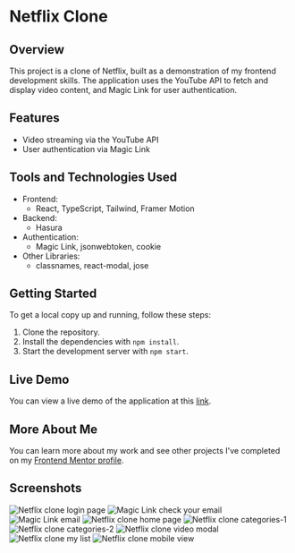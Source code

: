 # Netflix Clone

## Overview

This project is a clone of Netflix, built as a demonstration of my frontend development skills. The application uses the YouTube API to fetch and display video content, and Magic Link for user authentication.

## Features

- Video streaming via the YouTube API
- User authentication via Magic Link

## Tools and Technologies Used

- Frontend:
  - React, TypeScript, Tailwind, Framer Motion
- Backend:
  - Hasura
- Authentication:
  - Magic Link, jsonwebtoken, cookie
- Other Libraries:
  - classnames, react-modal, jose

## Getting Started

To get a local copy up and running, follow these steps:

1. Clone the repository.
2. Install the dependencies with `npm install`.
3. Start the development server with `npm start`.

## Live Demo

You can view a live demo of the application at this [link]().

## More About Me

You can learn more about my work and see other projects I've completed on my [Frontend Mentor profile](https://www.frontendmentor.io/profile/FrontendBy-GJ).

## Screenshots

![Netflix clone login page](/screenshots/netflix-clone-login.png)
![Magic Link check your email](/screenshots/magic-check-your-email.png)
![Magic Link email](/screenshots/magic-email.png)
![Netflix clone home page](/screenshots/netflix-clone-home.png)
![Netflix clone categories-1](/screenshots/netflix-clone-categories-1.png)
![Netflix clone categories-2](/screenshots/netflix-clone-categories-2.png)
![Netflix clone video modal](/screenshots/netlfix-clone-video-modal.png)
![Netflix clone my list](/screenshots/netflix-clone-my-list.png)
![Netflix clone mobile view](/screenshots/netflix-clone-mobile-view.png)
